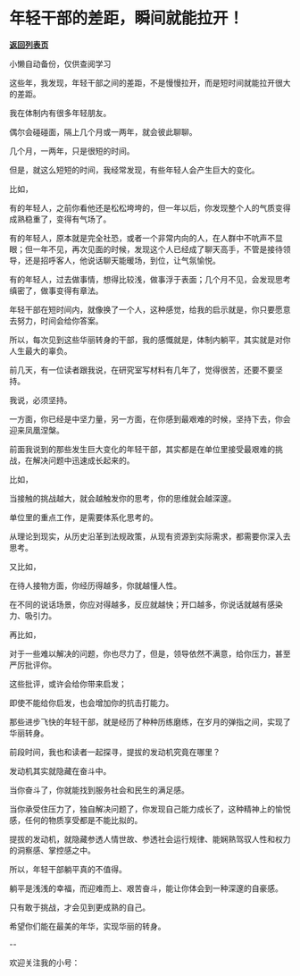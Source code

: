 # 年轻干部的差距，瞬间就能拉开！

[**返回列表页**](/gzh/费曼的小茶馆)

小懒自动备份，仅供查阅学习

这些年，我发现，年轻干部之间的差距，不是慢慢拉开，而是短时间就能拉开很大的差距。

我在体制内有很多年轻朋友。

偶尔会碰碰面，隔上几个月或一两年，就会彼此聊聊。

几个月，一两年，只是很短的时间。

但是，就这么短短的时间，我经常发现，有些年轻人会产生巨大的变化。

比如，

有的年轻人，之前你看他还是松松垮垮的，但一年以后，你发现整个人的气质变得成熟稳重了，变得有气场了。  

有的年轻人，原本就是完全社恐，或者一个非常内向的人，在人群中不吭声不显眼；但一年不见，再次见面的时候，发现这个人已经成了聊天高手，不管是接待领导，还是招呼客人，他说话聊天能暖场，到位，让气氛愉悦。

有的年轻人，过去做事情，想得比较浅，做事浮于表面；几个月不见，会发现思考缜密了，做事变得有章法。  

年轻干部在短时间内，就像换了一个人，这种感觉，给我的启示就是，你只要愿意去努力，时间会给你答案。  

所以，每次见到这些华丽转身的干部，我的感慨就是，体制内躺平，其实就是对你人生最大的辜负。

前几天，有一位读者跟我说，在研究室写材料有几年了，觉得很苦，还要不要坚持。  

我说，必须坚持。

一方面，你已经是中坚力量，另一方面，在你感到最艰难的时候，坚持下去，你会迎来凤凰涅槃。  

前面我说到的那些发生巨大变化的年轻干部，其实都是在单位里接受最艰难的挑战，在解决问题中迅速成长起来的。  

比如，

当接触的挑战越大，就会越触发你的思考，你的思维就会越深邃。  

单位里的重点工作，是需要体系化思考的。

从理论到现实，从历史沿革到法规政策，从现有资源到实际需求，都需要你深入去思考。

又比如，

在待人接物方面，你经历得越多，你就越懂人性。

在不同的说话场景，你应对得越多，反应就越快；开口越多，你说话就越有感染力、吸引力。

再比如，

对于一些难以解决的问题，你也尽力了，但是，领导依然不满意，给你压力，甚至严厉批评你。

这些批评，或许会给你带来启发；

即使不能给你启发，也会增加你的抗击打能力。

那些进步飞快的年轻干部，就是经历了种种历练磨练，在岁月的弹指之间，实现了华丽转身。

前段时间，我也和读者一起探寻，提拔的发动机究竟在哪里？  

发动机其实就隐藏在奋斗中。  

当你奋斗了，你就能找到服务社会和民生的满足感。

当你承受住压力了，独自解决问题了，你发现自己能力成长了，这种精神上的愉悦感，任何的物质享受都是不能比拟的。

提拔的发动机，就隐藏参透人情世故、参透社会运行规律、能娴熟驾驭人性和权力的洞察感、掌控感之中。  

所以，年轻干部躺平真的不值得。

躺平是浅浅的幸福，而迎难而上、艰苦奋斗，能让你体会到一种深邃的自豪感。

只有敢于挑战，才会见到更成熟的自己。  

希望你们能在最美的年华，实现华丽的转身。  

\--

欢迎关注我的小号：

